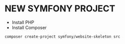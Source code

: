 # NEW SYMFONY PROJECT
- Install PHP
- Install Composer

```bash
composer create-project symfony/website-skeleton src
```
